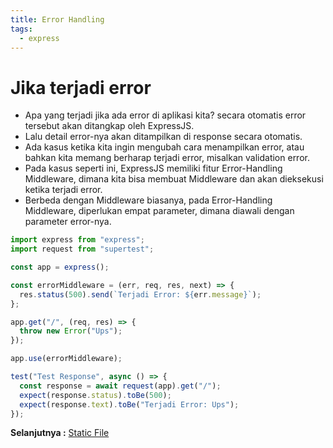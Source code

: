 ```yaml
---
title: Error Handling
tags:
  - express
---
```


# Jika terjadi error

- Apa yang terjadi jika ada error di aplikasi kita? secara otomatis error tersebut akan ditangkap oleh ExpressJS.
- Lalu detail error-nya akan ditampilkan di response secara otomatis.
- Ada kasus ketika kita ingin mengubah cara menampilkan error, atau bahkan kita memang berharap terjadi error, misalkan validation error.
- Pada kasus seperti ini, ExpressJS memiliki fitur Error-Handling Middleware, dimana kita bisa membuat Middleware dan akan dieksekusi ketika terjadi error.
- Berbeda dengan Middleware biasanya, pada Error-Handling Middleware, diperlukan empat parameter, dimana diawali dengan parameter error-nya.

```js
import express from "express";
import request from "supertest";

const app = express();

const errorMiddleware = (err, req, res, next) => {
  res.status(500).send(`Terjadi Error: ${err.message}`);
};

app.get("/", (req, res) => {
  throw new Error("Ups");
});

app.use(errorMiddleware);

test("Test Response", async () => {
  const response = await request(app).get("/");
  expect(response.status).toBe(500);
  expect(response.text).toBe("Terjadi Error: Ups");
});
```

**Selanjutnya :** [Static File](staticfile.md)